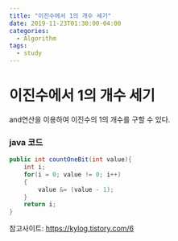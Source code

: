 ```yaml
---
title: "이진수에서 1의 개수 세기"
date: 2019-11-23T01:30:00-04:00
categories:
  - Algorithm
tags:
  - study
---
```


# 이진수에서 1의 개수 세기

and연산을 이용하여 이진수의 1의 개수를 구할 수 있다.

### java 코드

```java
public int countOneBit(int value){
    int i;
    for(i = 0; value != 0; i++)
    {
        value &= (value - 1);
    }
    return i;
}
```

참고사이트: https://kylog.tistory.com/6
